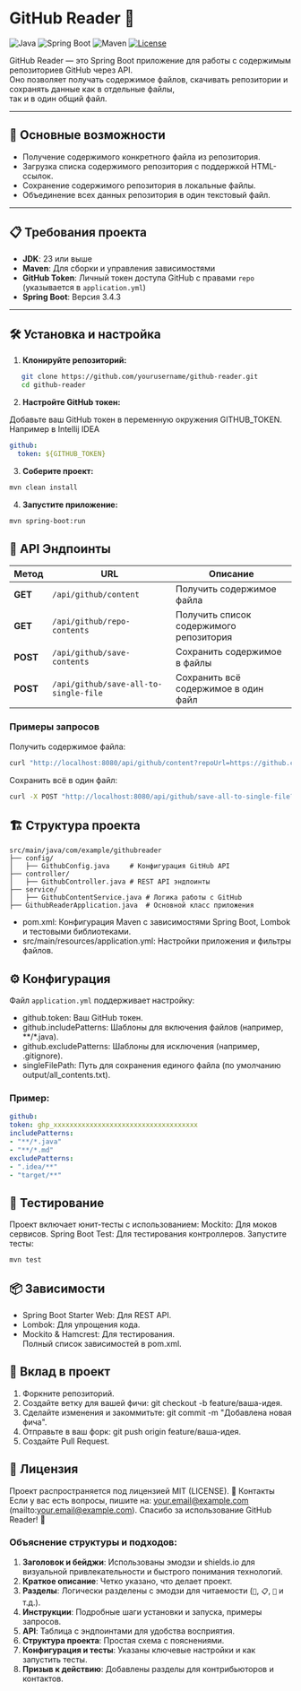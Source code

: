 
# GitHub Reader 📖

![Java](https://img.shields.io/badge/Java-23-blue.svg)
![Spring Boot](https://img.shields.io/badge/Spring%20Boot-3.4.3-green.svg)
![Maven](https://img.shields.io/badge/Maven-Plugin-orange.svg)
[![License](https://img.shields.io/badge/License-MIT-yellow.svg)](LICENSE)

GitHub Reader — это Spring Boot приложение для работы с содержимым репозиториев GitHub через API.   
Оно позволяет получать содержимое файлов, скачивать репозитории и сохранять данные как в отдельные файлы,   
так и в один общий файл.

---

## 🚀 Основные возможности

- Получение содержимого конкретного файла из репозитория.
- Загрузка списка содержимого репозитория с поддержкой HTML-ссылок.
- Сохранение содержимого репозитория в локальные файлы.
- Объединение всех данных репозитория в один текстовый файл.

---

## 📋 Требования проекта

- **JDK**: 23 или выше
- **Maven**: Для сборки и управления зависимостями
- **GitHub Token**: Личный токен доступа GitHub с правами `repo` (указывается в `application.yml`)
- **Spring Boot**: Версия 3.4.3

---

## 🛠 Установка и настройка

1. **Клонируйте репозиторий:**
```bash
   git clone https://github.com/yourusername/github-reader.git
   cd github-reader
```

2. **Настройте GitHub токен:**

Добавьте ваш GitHub токен в переменную окружения GITHUB_TOKEN. Например в Intellij IDEA

```yaml
github:
  token: ${GITHUB_TOKEN}
```

3. **Соберите проект:**  

```bash
mvn clean install
```

4. **Запустите приложение:**
```bash
mvn spring-boot:run
```

## 🎯 API Эндпоинты
| Метод | URL | Описание |
|--------|-----------------|----------------|
| **GET** |`/api/github/content`|Получить содержимое файла|
| **GET** |`/api/github/repo-contents`|Получить список содержимого репозитория|
| **POST** |`/api/github/save-contents`|Сохранить содержимое в файлы|
| **POST** |`/api/github/save-all-to-single-file`|Сохранить всё содержимое в один файл|

### Примеры запросов
Получить содержимое файла:
```bash
curl "http://localhost:8080/api/github/content?repoUrl=https://github.com/user/repo&filePath=src/main/java/Test.java"
```
Сохранить всё в один файл:
```bash
curl -X POST "http://localhost:8080/api/github/save-all-to-single-file?repoUrl=https://github.com/user/repo"
```
## 🏗 Структура проекта
```plaintext
src/main/java/com/example/githubreader
├── config/                   
│   ├── GithubConfig.java     # Конфигурация GitHub API
├── controller/               
│   ├── GithubController.java # REST API эндпоинты
├── service/                  
│   ├── GithubContentService.java # Логика работы с GitHub
├── GithubReaderApplication.java  # Основной класс приложения
```
* pom.xml: Конфигурация Maven с зависимостями Spring Boot, Lombok и тестовыми библиотеками.
* src/main/resources/application.yml: Настройки приложения и фильтры файлов.
## ⚙ Конфигурация
Файл `application.yml` поддерживает настройку:
* github.token: Ваш GitHub токен.
* github.includePatterns: Шаблоны для включения файлов (например, **/*.java).
* github.excludePatterns: Шаблоны для исключения (например, .gitignore).
* singleFilePath: Путь для сохранения единого файла (по умолчанию output/all_contents.txt).

### Пример:
```yaml
github:
token: ghp_xxxxxxxxxxxxxxxxxxxxxxxxxxxxxxxxxxxx
includePatterns:
- "**/*.java"
- "**/*.md"
excludePatterns:
- ".idea/**"
- "target/**"
```
## 🧪 Тестирование
Проект включает юнит-тесты с использованием:
Mockito: Для моков сервисов.
Spring Boot Test: Для тестирования контроллеров.
Запустите тесты:
```bash
mvn test
```
## 📦 Зависимости
* Spring Boot Starter Web: Для REST API.
* Lombok: Для упрощения кода.
* Mockito & Hamcrest: Для тестирования.  
Полный список зависимостей в pom.xml.
## 🤝 Вклад в проект
1. Форкните репозиторий.  
2. Создайте ветку для вашей фичи: git checkout -b feature/ваша-идея.  
3. Сделайте изменения и закоммитьте: git commit -m "Добавлена новая фича".  
4. Отправьте в ваш форк: git push origin feature/ваша-идея.  
5. Создайте Pull Request.

## 📜 Лицензия
Проект распространяется под лицензией MIT (LICENSE).
📧 Контакты
Если у вас есть вопросы, пишите на: your.email@example.com (mailto:your.email@example.com).
Спасибо за использование GitHub Reader! 🌟

### Объяснение структуры и подходов:

1. **Заголовок и бейджи**: Использованы эмодзи и shields.io для визуальной привлекательности и быстрого понимания технологий.
2. **Краткое описание**: Четко указано, что делает проект.
3. **Разделы**: Логически разделены с эмодзи для читаемости (`🚀`, `📋`, `🎯` и т.д.).
4. **Инструкции**: Подробные шаги установки и запуска, примеры запросов.
5. **API**: Таблица с эндпоинтами для удобства восприятия.
6. **Структура проекта**: Простая схема с пояснениями.
7. **Конфигурация и тесты**: Указаны ключевые настройки и как запустить тесты.
8. **Призыв к действию**: Добавлены разделы для контрибьюторов и контактов.
